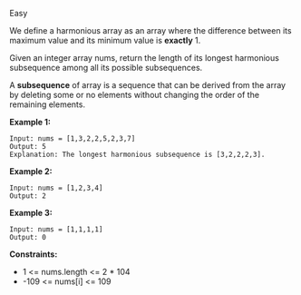 Easy

We define a harmonious array as an array where the difference between its maximum value and its minimum value is **exactly** 1.

Given an integer array nums, return the length of its longest harmonious subsequence among all its possible subsequences.

A **subsequence** of array is a sequence that can be derived from the array by deleting some or no elements without changing the order of the remaining elements.

 

**Example 1:**
```
Input: nums = [1,3,2,2,5,2,3,7]
Output: 5
Explanation: The longest harmonious subsequence is [3,2,2,2,3].
```
**Example 2:**
```
Input: nums = [1,2,3,4]
Output: 2
```
**Example 3:**
```
Input: nums = [1,1,1,1]
Output: 0
```

**Constraints:**

- 1 <= nums.length <= 2 * 104
- -109 <= nums[i] <= 109
